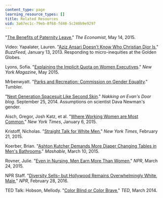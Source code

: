 ```yaml
---
content_type: page
learning_resource_types: []
title: Related Resources
uid: 3a67ec1c-79eb-8f68-fd40-5c240b9e9297
---
```


"[The Benefits of Paternity Leave](http://www.economist.com/blogs/economist-explains/2015/05/economist-explains-18?fsrc=scn/fb/wl/ee/st/benefitsofpaternityleaveexplainer)," _The Economist_, May 14, 2015.

Video: Yapalater, Lauren. "[Aziz Ansari Doesn't Know Who Christian Dior Is](http://www.buzzfeed.com/lyapalater/aziz-ansari-doesnt-know-who-christian-dior-is#.gvavkK5W1)," _BuzzFeed_, January 13, 2013. Responding to micro-inequities at the Golden Globes.

Lyons, Sofia. "[Explaining the Implicit Quota on Women Executives](https://www.thecut.com/2015/05/implicit-quota-on-women-executives.html)." _New York Magazine_, May 2015.

Mrbenwyatt. "[Parks and Recreation: Commission on Gender Equality](http://mrbenwyatt.tumblr.com/post/63560551549)." Tumbler.

"[Next Generation Spacesuit Like Second Skin](http://tehnakki.tumblr.com/post/98406974665/mindblowingscience-next-generation-spacesuit)." _Nakking on Evan's Door blog_. September 25, 2014. Assumptions on scientist Dava Newman's gender.

Aisch, Gregor, Josh Katz, et al. "[Where Working Women are Most Common](http://www.nytimes.com/interactive/2015/01/06/upshot/where-working-women-are-most-common.html?_r=1&abt=0002&abg=0#/12/42.388/-71.1)," _New York Times_, January 6, 2015.

Kristoff, Nicholas. "[Straight Talk for White Men](http://www.nytimes.com/2015/02/22/opinion/sunday/nicholas-kristof-straight-talk-for-white-men.html?_r=0)," _New York Times_, February 21, 2015.

Koerber, Brian. "[Ashton Kutcher Demands More Diaper Changing Tables in Men's Bathrooms](http://mashable.com/2015/03/10/ashton-kutcher-diapers/)." _Mashable_, March 10, 2015.

Rovner, Julie. "[Even in Nursing, Men Earn More Than Women](http://www.npr.org/sections/health-shots/2015/03/24/394915756/even-in-nursing-men-earn-more-than-women?utm_source=facebook.com&utm_medium=social&utm_campaign=npr&utm_term=nprnews&utm_content=20150324)," _NPR_, March 24, 2015.

NPR Staff. "[Diversity Sells– but Hollywood Remains Overwhelmingly White, Male](http://www.npr.org/sections/codeswitch/2015/02/28/389259335/diversity-sells-but-hollywood-remains-overwhelmingly-white-male?utm_source=facebook.com&utm_medium=social&utm_campaign=npr&utm_term=nprnews&utm_content=20150301)," _NPR_, February 28, 2016.

TED Talk: Hobson, Mellody. "[Color Blind or Color Brave](http://www.ted.com/talks/mellody_hobson_color_blind_or_color_brave?language=en#t-89996)," _TED_, March 2014.